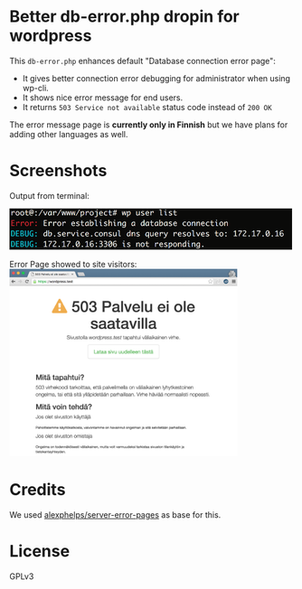 # Better db-error.php dropin for wordpress
This `db-error.php` enhances default "Database connection error page":

* It gives better connection error debugging for administrator when using wp-cli.
* It shows nice error message for end users.
* It returns `503 Service not available` status code instead of `200 OK`

The error message page is **currently only in Finnish** but we have plans for adding other languages as well.

# Screenshots

Output from terminal:

<img alt="Generated Error output in command line with wp-cli" src="./images/command-line-output.png" width="500px">

Error Page showed to site visitors:
<img alt="Error page to site visitors" src="./images/error-page-fi.png" width="80%">

# Credits
We used [alexphelps/server-error-pages](http://alexphelps.github.io/server-error-pages/) as base for this.

# License
GPLv3
